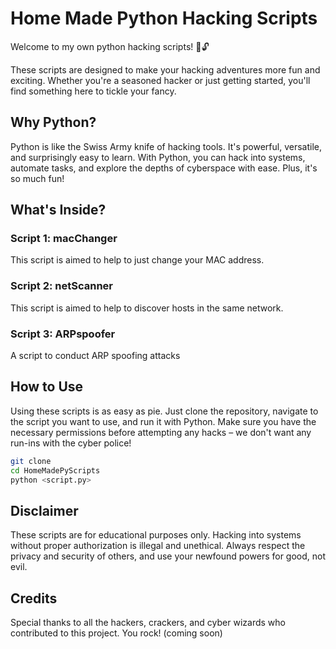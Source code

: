 # Home Made Python Hacking Scripts

Welcome to my own python hacking scripts! 🐍🔓

These scripts are designed to make your hacking adventures more fun and exciting. Whether you're a seasoned hacker or just getting started, you'll find something here to tickle your fancy.

## Why Python?

Python is like the Swiss Army knife of hacking tools. It's powerful, versatile, and surprisingly easy to learn. With Python, you can hack into systems, automate tasks, and explore the depths of cyberspace with ease. Plus, it's so much fun!

## What's Inside?

### Script 1: macChanger

This script is aimed to help to just change your MAC address.

### Script 2: netScanner

This script is aimed to help to discover hosts in the same network.

### Script 3: ARPspoofer

A script to conduct ARP spoofing attacks

## How to Use

Using these scripts is as easy as pie. Just clone the repository, navigate to the script you want to use, and run it with Python. Make sure you have the necessary permissions before attempting any hacks – we don't want any run-ins with the cyber police!

```bash
git clone 
cd HomeMadePyScripts
python <script.py>
```

## Disclaimer

These scripts are for educational purposes only. Hacking into systems without proper authorization is illegal and unethical. Always respect the privacy and security of others, and use your newfound powers for good, not evil.

## Credits

Special thanks to all the hackers, crackers, and cyber wizards who contributed to this project. You rock! (coming soon)
